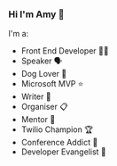 ### Hi I'm Amy 👋

I'm a:
* Front End Developer 👩‍💻
* Speaker 🗣
* Dog Lover 🐺
* Microsoft MVP ⭐
* Writer 📝
* Organiser 📋
* Mentor 🤝
* Twilio Champion 🏆
* Conference Addict 🎫
* Developer Evangelist 🥑

